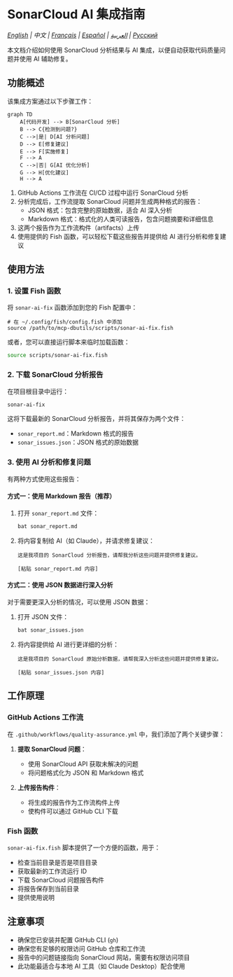 # SonarCloud AI 集成指南

*[English](../../en/technical/sonarcloud-integration.md) | 中文 | [Français](../../fr/technical/sonarcloud-integration.md) | [Español](../../es/technical/sonarcloud-integration.md) | [العربية](../../ar/technical/sonarcloud-integration.md) | [Русский](../../ru/technical/sonarcloud-integration.md)*

本文档介绍如何使用 SonarCloud 分析结果与 AI 集成，以便自动获取代码质量问题并使用 AI 辅助修复。

## 功能概述

该集成方案通过以下步骤工作：

```mermaid
graph TD
    A[代码开发] --> B[SonarCloud 分析]
    B --> C{检测到问题?}
    C -->|是| D[AI 分析问题]
    D --> E[修复建议]
    E --> F[实施修复]
    F --> A
    C -->|否| G[AI 优化分析]
    G --> H[优化建议]
    H --> A
```

1. GitHub Actions 工作流在 CI/CD 过程中运行 SonarCloud 分析
2. 分析完成后，工作流提取 SonarCloud 问题并生成两种格式的报告：
   - JSON 格式：包含完整的原始数据，适合 AI 深入分析
   - Markdown 格式：格式化的人类可读报告，包含问题摘要和详细信息
3. 这两个报告作为工作流构件（artifacts）上传
4. 使用提供的 Fish 函数，可以轻松下载这些报告并提供给 AI 进行分析和修复建议

## 使用方法

### 1. 设置 Fish 函数

将 `sonar-ai-fix` 函数添加到您的 Fish 配置中：

```fish
# 在 ~/.config/fish/config.fish 中添加
source /path/to/mcp-dbutils/scripts/sonar-ai-fix.fish
```

或者，您可以直接运行脚本来临时加载函数：

```bash
source scripts/sonar-ai-fix.fish
```

### 2. 下载 SonarCloud 分析报告

在项目根目录中运行：

```bash
sonar-ai-fix
```

这将下载最新的 SonarCloud 分析报告，并将其保存为两个文件：
- `sonar_report.md`：Markdown 格式的报告
- `sonar_issues.json`：JSON 格式的原始数据

### 3. 使用 AI 分析和修复问题

有两种方式使用这些报告：

#### 方式一：使用 Markdown 报告（推荐）

1. 打开 `sonar_report.md` 文件：
   ```bash
   bat sonar_report.md
   ```

2. 将内容复制给 AI（如 Claude），并请求修复建议：
   ```
   这是我项目的 SonarCloud 分析报告，请帮我分析这些问题并提供修复建议。

   [粘贴 sonar_report.md 内容]
   ```

#### 方式二：使用 JSON 数据进行深入分析

对于需要更深入分析的情况，可以使用 JSON 数据：

1. 打开 JSON 文件：
   ```bash
   bat sonar_issues.json
   ```

2. 将内容提供给 AI 进行更详细的分析：
   ```
   这是我项目的 SonarCloud 原始分析数据，请帮我深入分析这些问题并提供修复建议。

   [粘贴 sonar_issues.json 内容]
   ```

## 工作原理

### GitHub Actions 工作流

在 `.github/workflows/quality-assurance.yml` 中，我们添加了两个关键步骤：

1. **提取 SonarCloud 问题**：
   - 使用 SonarCloud API 获取未解决的问题
   - 将问题格式化为 JSON 和 Markdown 格式

2. **上传报告构件**：
   - 将生成的报告作为工作流构件上传
   - 使构件可以通过 GitHub CLI 下载

### Fish 函数

`sonar-ai-fix.fish` 脚本提供了一个方便的函数，用于：

- 检查当前目录是否是项目目录
- 获取最新的工作流运行 ID
- 下载 SonarCloud 问题报告构件
- 将报告保存到当前目录
- 提供使用说明

## 注意事项

- 确保您已安装并配置 GitHub CLI (`gh`)
- 确保您有足够的权限访问 GitHub 仓库和工作流
- 报告中的问题链接指向 SonarCloud 网站，需要有权限访问项目
- 此功能最适合与本地 AI 工具（如 Claude Desktop）配合使用
